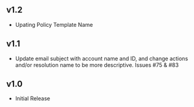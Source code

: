 v1.2
----
- Upating Policy Template Name

v1.1
----
- Update email subject with account name and ID, and change actions and/or resolution name to be more descriptive. Issues #75 & #83

v1.0
-----
- Initial Release
